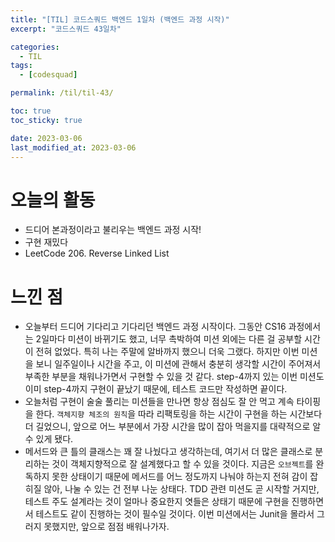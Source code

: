 ```yaml
---
title: "[TIL] 코드스쿼드 백엔드 1일차 (백엔드 과정 시작)"
excerpt: "코드스쿼드 43일차"

categories:
  - TIL
tags:
  - [codesquad]

permalink: /til/til-43/

toc: true
toc_sticky: true

date: 2023-03-06
last_modified_at: 2023-03-06
---
```


# 오늘의 활동
- 드디어 본과정이라고 불리우는 백엔드 과정 시작!
- 구현 재밌다
- LeetCode 206. Reverse Linked List

# 느낀 점
- 오늘부터 드디어 기다리고 기다리던 백엔드 과정 시작이다. 그동안 CS16 과정에서는 2일마다 미션이 바뀌기도 했고, 너무 촉박하여 미션 외에는 다른 걸 공부할 시간이 전혀 없었다. 특히 나는 주말에 알바까지 했으니 더욱 그랬다. 하지만 이번 미션을 보니 일주일이나 시간을 주고, 이 미션에 관해서 충분히 생각할 시간이 주어져서 부족한 부분을 채워나가면서 구현할 수 있을 것 같다. step-4까지 있는 이번 미션도 이미 step-4까지 구현이 끝났기 때문에, 테스트 코드만 작성하면 끝이다.
- 오늘처럼 구현이 술술 풀리는 미션들을 만나면 항상 점심도 잘 안 먹고 계속 타이핑을 한다. `객체지향 체조의 원칙`을 따라 리팩토링을 하는 시간이 구현을 하는 시간보다 더 길었으니, 앞으로 어느 부분에서 가장 시간을 많이 잡아 먹을지를 대략적으로 알 수 있게 됐다.
- 메서드와 큰 틀의 클래스는 꽤 잘 나눴다고 생각하는데, 여기서 더 많은 클래스로 분리하는 것이 객체지향적으로 잘 설계했다고 할 수 있을 것이다. 지금은 `오브젝트`를 완독하지 못한 상태이기 때문에 메서드를 어느 정도까지 나눠야 하는지 전혀 감이 잡히질 않아, 나눌 수 있는 건 전부 나눈 상태다. TDD 관련 미션도 곧 시작할 거지만, 테스트 주도 설계라는 것이 얼마나 중요한지 엿들은 상태기 때문에 구현을 진행하면서 테스트도 같이 진행하는 것이 필수일 것이다. 이번 미션에서는 Junit을 몰라서 그러지 못했지만, 앞으로 점점 배워나가자.